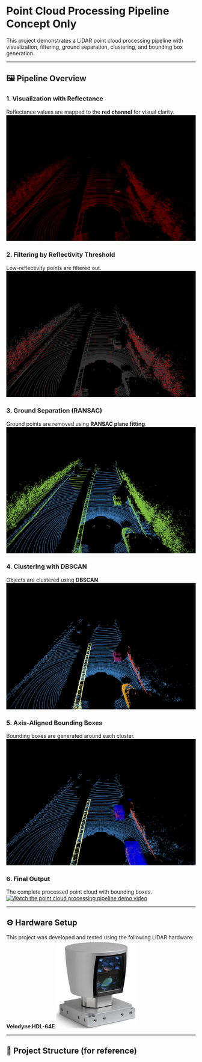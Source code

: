 # Point Cloud Processing Pipeline Concept Only

This project demonstrates a LiDAR point cloud processing pipeline with visualization, filtering, ground separation, clustering, and bounding box generation.  

---

## 🖼️ Pipeline Overview

### 1. Visualization with Reflectance  
Reflectance values are mapped to the **red channel** for visual clarity.  
![Visualization](images/Reflectance.png)

### 2. Filtering by Reflectivity Threshold  
Low-reflectivity points are filtered out.  
![Filtering](images/Threshold_Reflectance.png)

### 3. Ground Separation (RANSAC)  
Ground points are removed using **RANSAC plane fitting**.  
![Ground Separation](images/Ransac_Ground_Separation.png)

### 4. Clustering with DBSCAN  
Objects are clustered using **DBSCAN**.  
![Clustering](images/Dbscan_Clusters.png)

### 5. Axis-Aligned Bounding Boxes  
Bounding boxes are generated around each cluster.  
![Bounding Boxes](images/Bounding_Boxes_AA.png)

### 6. Final Output  
The complete processed point cloud with bounding boxes.  <br>
[![Watch the point cloud processing pipeline demo video](https://img.youtube.com/vi/NG4hXilxNBk/0.jpg)](https://youtu.be/NG4hXilxNBk)

---

## ⚙️ Hardware Setup  

This project was developed and tested using the following LiDAR hardware: **Velodyne HDL-64E** 
![LiDAR Hardware](images/lidar_velodyne_kitti.jpg)

---

## 📂 Project Structure (for reference)



```python

```
